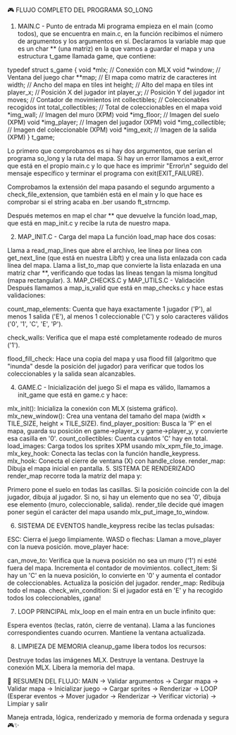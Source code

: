 🎮 FLUJO COMPLETO DEL PROGRAMA SO_LONG
1. MAIN.C - Punto de entrada
Mi programa empieza en el main (como todos), que se encuentra en main.c, en la función recibimos el número de argumentos y los argumentos en sí. Declaramos la variable map que es un char ** (una matriz) en la que vamos a guardar el mapa y una estructura t_game llamada game, que contiene:

typedef struct s_game
{
    void    *mlx;              // Conexión con MLX
    void    *window;           // Ventana del juego
    char    **map;             // El mapa como matriz de caracteres
    int     width;             // Ancho del mapa en tiles
    int     height;            // Alto del mapa en tiles
    int     player_x;          // Posición X del jugador
    int     player_y;          // Posición Y del jugador
    int     moves;             // Contador de movimientos
    int     collectibles;      // Coleccionables recogidos
    int     total_collectibles; // Total de coleccionables en el mapa
    void    *img_wall;         // Imagen del muro (XPM)
    void    *img_floor;        // Imagen del suelo (XPM)
    void    *img_player;       // Imagen del jugador (XPM)
    void    *img_collectible;  // Imagen del coleccionable (XPM)
    void    *img_exit;         // Imagen de la salida (XPM)
} t_game;

Lo primero que comprobamos es si hay dos argumentos, que serían el programa so_long y la ruta del mapa. Si hay un error llamamos a exit_error que está en el propio main.c y lo que hace es imprimir "Error\n" seguido del mensaje específico y terminar el programa con exit(EXIT_FAILURE).

Comprobamos la extensión del mapa pasando el segundo argumento a check_file_extension, que también está en el main y lo que hace es comprobar si el string acaba en .ber usando ft_strncmp.

Después metemos en map el char ** que devuelve la función load_map, que está en map_init.c y recibe la ruta de nuestro mapa.

2. MAP_INIT.C - Carga del mapa
La función load_map hace dos cosas:

Llama a read_map_lines que abre el archivo, lee línea por línea con get_next_line (que está en nuestra Libft) y crea una lista enlazada con cada línea del mapa.
Llama a list_to_map que convierte la lista enlazada en una matriz char **, verificando que todas las líneas tengan la misma longitud (mapa rectangular).
3. MAP_CHECKS.C y MAP_UTILS.C - Validación
Después llamamos a map_is_valid que está en map_checks.c y hace estas validaciones:

count_map_elements: Cuenta que haya exactamente 1 jugador ('P'), al menos 1 salida ('E'), al menos 1 coleccionable ('C') y solo caracteres válidos ('0', '1', 'C', 'E', 'P').

check_walls: Verifica que el mapa esté completamente rodeado de muros ('1').

flood_fill_check: Hace una copia del mapa y usa flood fill (algoritmo que "inunda" desde la posición del jugador) para verificar que todos los coleccionables y la salida sean alcanzables.

4. GAME.C - Inicialización del juego
Si el mapa es válido, llamamos a init_game que está en game.c y hace:

mlx_init(): Inicializa la conexión con MLX (sistema gráfico).
mlx_new_window(): Crea una ventana del tamaño del mapa (width × TILE_SIZE, height × TILE_SIZE).
find_player_position: Busca la 'P' en el mapa, guarda su posición en game->player_x y game->player_y, y convierte esa casilla en '0'.
count_collectibles: Cuenta cuántos 'C' hay en total.
load_images: Carga todos los sprites XPM usando mlx_xpm_file_to_image.
mlx_key_hook: Conecta las teclas con la función handle_keypress.
mlx_hook: Conecta el cierre de ventana (X) con handle_close.
render_map: Dibuja el mapa inicial en pantalla.
5. SISTEMA DE RENDERIZADO
render_map recorre toda la matriz del mapa y:

Primero pone el suelo en todas las casillas.
Si la posición coincide con la del jugador, dibuja al jugador.
Si no, si hay un elemento que no sea '0', dibuja ese elemento (muro, coleccionable, salida).
render_tile decide qué imagen poner según el carácter del mapa usando mlx_put_image_to_window.

6. SISTEMA DE EVENTOS
handle_keypress recibe las teclas pulsadas:

ESC: Cierra el juego limpiamente.
WASD o flechas: Llaman a move_player con la nueva posición.
move_player hace:

can_move_to: Verifica que la nueva posición no sea un muro ('1') ni esté fuera del mapa.
Incrementa el contador de movimientos.
collect_item: Si hay un 'C' en la nueva posición, lo convierte en '0' y aumenta el contador de coleccionables.
Actualiza la posición del jugador.
render_map: Redibuja todo el mapa.
check_win_condition: Si el jugador está en 'E' y ha recogido todos los coleccionables, ¡gana!

7. LOOP PRINCIPAL
mlx_loop en el main entra en un bucle infinito que:

Espera eventos (teclas, ratón, cierre de ventana).
Llama a las funciones correspondientes cuando ocurren.
Mantiene la ventana actualizada.

8. LIMPIEZA DE MEMORIA
cleanup_game libera todos los recursos:

Destruye todas las imágenes MLX.
Destruye la ventana.
Destruye la conexión MLX.
Libera la memoria del mapa.

🔄 RESUMEN DEL FLUJO:
MAIN → Validar argumentos → Cargar mapa → Validar mapa → 
Inicializar juego → Cargar sprites → Renderizar → 
LOOP (Esperar eventos → Mover jugador → Renderizar → Verificar victoria) → 
Limpiar y salir

Maneja entrada, lógica, renderizado y memoria de forma ordenada y segura 🎮✨